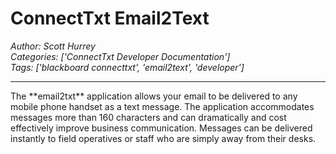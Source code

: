 # ConnectTxt Email2Text
*Author: Scott Hurrey*  
*Categories: ['ConnectTxt Developer Documentation']*  
*Tags: ['blackboard connecttxt', 'email2text', 'developer']*  
<hr />
The **email2txt** application allows your email to be delivered to any mobile
phone handset as a text message. The application accommodates messages more
than 160 characters and can dramatically and cost effectively improve business
communication. Messages can be delivered instantly to field operatives or
staff who are simply away from their desks.

